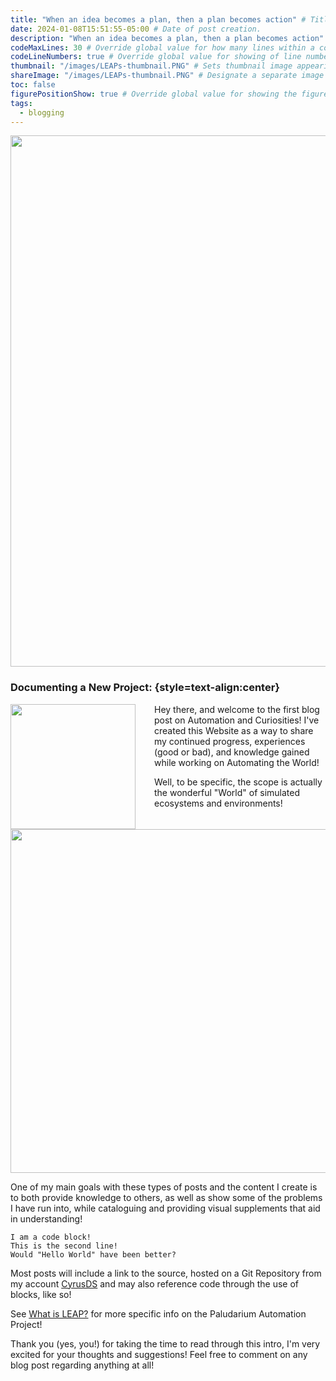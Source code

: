 ```yaml
---
title: "When an idea becomes a plan, then a plan becomes action" # Title of the blog post.
date: 2024-01-08T15:51:55-05:00 # Date of post creation.
description: "When an idea becomes a plan, then a plan becomes action" # Description used for search engine.
codeMaxLines: 30 # Override global value for how many lines within a code block before auto-collapsing.
codeLineNumbers: true # Override global value for showing of line numbers within code block.
thumbnail: "/images/LEAPs-thumbnail.PNG" # Sets thumbnail image appearing inside card on homepage.
shareImage: "/images/LEAPs-thumbnail.PNG" # Designate a separate image for social media sharing.
toc: false
figurePositionShow: true # Override global value for showing the figure label.
tags:
  - blogging
---
```

<img src="/images/ESP32.png" align="Center" width="850" style="margin-right: 30px"/>

### Documenting a New Project: {style=text-align:center}
<img src="/images/logo2.png" align="left" width="200" style="margin-right: 30px"/>

Hey there, and welcome to the first blog post on Automation and Curiosities! 
I've created this Website as a way to share my continued progress, experiences (good or bad), and knowledge gained while working on Automating the World! 

Well, to be specific, the scope is actually the  wonderful "World" of simulated ecosystems and environments! 

<img src="/images/before_and_after.jpg" align="center" width="550" style="margin-right: 30px"/>

One of my main goals with these types of posts and the content I create is to both provide knowledge to others, as well as show some of the problems I have run into, while cataloguing and providing visual supplements that aid in understanding!

```
I am a code block!
This is the second line!
Would "Hello World" have been better?
```
Most posts will include a link to the source, hosted on a Git Repository from my account [CyrusDS](https://github.com/CyrusDS) and may also reference code through the use of blocks, like so! 




See [What is LEAP?](https://curiouscyrus.me/post/starting-a-project/) for more specific info on the Paludarium Automation Project!


<!-- In continually advancing this large project, I aim to utilize and employ modern engineering practices in order to create a modern environment that links both the wonders of Nature, and the capabilities of Technology. I love the capacity to create an entire living microcosm which can be combined with modern technological tools, and I hope you may find some love in this as well!  -->

Thank you (yes, you!) for taking the time to read through this intro, I'm very excited for your thoughts and suggestions! Feel free to comment on any blog post regarding anything at all! 